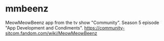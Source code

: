 # mmbeenz
MeowMeowBeenz app from the tv show "Community". Season 5 episode "App Development and Condiments".
https://community-sitcom.fandom.com/wiki/MeowMeowBeenz
